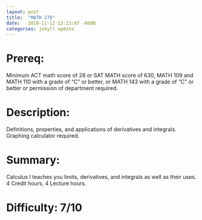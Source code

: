 ```yaml
---
layout: post
title:  "MATH 270"
date:   2019-11-12 13:23:07 -0600
categories: jekyll update
---
```

# Prereq:  
Minimum ACT math score of 28 or SAT MATH score of 630, MATH 109 and MATH 110 with a grade of “C” or better, or MATH 143 with a grade of “C” or better or permission of department required.  
  
# Description: 
Definitions, properties, and applications of derivatives and integrals. Graphing calculator required.  
  
# Summary:  
Calculus I teaches you limits, derivatives, and integrals as well as their uses. 4 Credit hours, 4 Lecture hours.  
    
# Difficulty:  7/10  